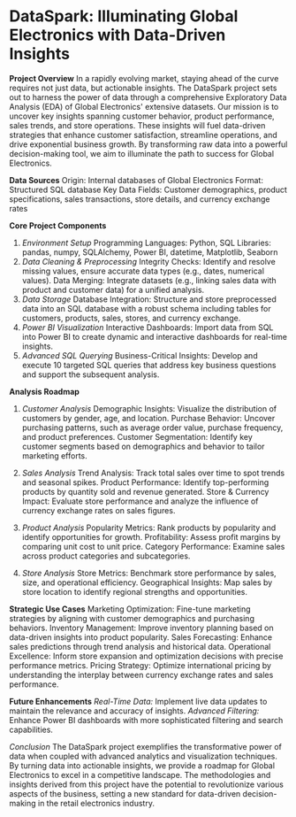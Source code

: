 # DataSpark: Illuminating Global Electronics with Data-Driven Insights

**Project Overview**
In a rapidly evolving market, staying ahead of the curve requires not just data, but actionable insights. The DataSpark project sets out to harness the power of data through a comprehensive Exploratory Data Analysis (EDA) of Global Electronics' extensive datasets. Our mission is to uncover key insights spanning customer behavior, product performance, sales trends, and store operations. These insights will fuel data-driven strategies that enhance customer satisfaction, streamline operations, and drive exponential business growth. By transforming raw data into a powerful decision-making tool, we aim to illuminate the path to success for Global Electronics.

**Data Sources**
 Origin: Internal databases of Global Electronics
 Format: Structured SQL database
 Key Data Fields: Customer demographics, product specifications, sales transactions, store details, and currency exchange rates

**Core Project Components**
1. *Environment Setup*
 Programming Languages: Python, SQL
 Libraries: pandas, numpy, SQLAlchemy, Power BI, datetime, Matplotlib, Seaborn
2. *Data Cleaning & Preprocessing*
 Integrity Checks: Identify and resolve missing values, ensure accurate data types (e.g., dates, numerical values).
 Data Merging: Integrate datasets (e.g., linking sales data with product and customer data) for a unified analysis.
3. *Data Storage*
 Database Integration: Structure and store preprocessed data into an SQL database with a robust schema including tables for customers, products, sales, 
 stores, and currency exchange.
4. *Power BI Visualization*
 Interactive Dashboards: Import data from SQL into Power BI to create dynamic and interactive dashboards for real-time insights.
5. *Advanced SQL Querying*
 Business-Critical Insights: Develop and execute 10 targeted SQL queries that address key business questions and support the subsequent analysis.

**Analysis Roadmap**
1. *Customer Analysis*
 Demographic Insights: Visualize the distribution of customers by gender, age, and location.
 Purchase Behavior: Uncover purchasing patterns, such as average order value, purchase frequency, and product preferences.
 Customer Segmentation: Identify key customer segments based on demographics and behavior to tailor marketing efforts.

2. *Sales Analysis*
 Trend Analysis: Track total sales over time to spot trends and seasonal spikes.
 Product Performance: Identify top-performing products by quantity sold and revenue generated.
 Store & Currency Impact: Evaluate store performance and analyze the influence of currency exchange rates on sales figures.

3. *Product Analysis*
 Popularity Metrics: Rank products by popularity and identify opportunities for growth.
 Profitability: Assess profit margins by comparing unit cost to unit price.
 Category Performance: Examine sales across product categories and subcategories.

4. *Store Analysis*
 Store Metrics: Benchmark store performance by sales, size, and operational efficiency.
 Geographical Insights: Map sales by store location to identify regional strengths and opportunities.

**Strategic Use Cases**
 Marketing Optimization: Fine-tune marketing strategies by aligning with customer demographics and purchasing behaviors.
 Inventory Management: Improve inventory planning based on data-driven insights into product popularity.
 Sales Forecasting: Enhance sales predictions through trend analysis and historical data.
 Operational Excellence: Inform store expansion and optimization decisions with precise performance metrics.
 Pricing Strategy: Optimize international pricing by understanding the interplay between currency exchange rates and sales performance.

**Future Enhancements**
 *Real-Time Data:* Implement live data updates to maintain the relevance and accuracy of insights.
 *Advanced Filtering:* Enhance Power BI dashboards with more sophisticated filtering and search capabilities.

*Conclusion*
 The DataSpark project exemplifies the transformative power of data when coupled with advanced analytics and visualization techniques. By turning data into 
 actionable insights, we provide a roadmap for Global Electronics to excel in a competitive landscape. The methodologies and insights derived from this 
 project have the potential to revolutionize various aspects of the business, setting a new standard for data-driven decision-making in the retail 
 electronics industry.


  




 
